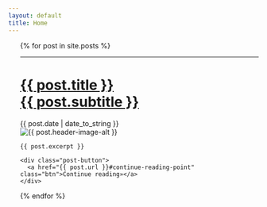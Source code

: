 ```yaml
---
layout: default
title: Home
---
```


<ul style="list-style-type: none;">
  {% for post in site.posts %}
  <hr>
  <li>
    <h1><a href="{{ post.url }}#post-title">{{ post.title }}<br>{{ post.subtitle }}</a></h1>
    <div class="post-date">
      <i class="fas fa-calendar"></i> <time>{{ post.date | date_to_string }}</time>
    </div>
    <img src="{{ post.header-image }}" alt="{{ post.header-image-alt }}" title="{{ post.header-image-title }}">

    {{ post.excerpt }}

    <div class="post-button">
      <a href="{{ post.url }}#continue-reading-point" class="btn">Continue reading»</a>
    </div>
  </li>

  {% endfor %}

</ul>